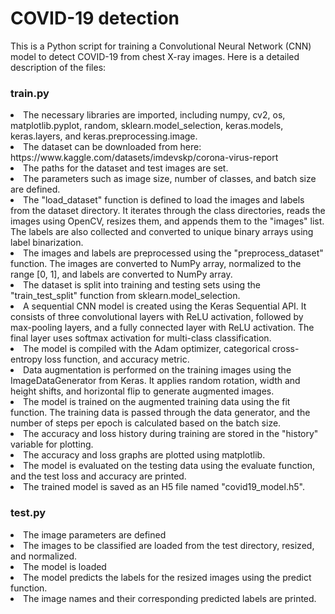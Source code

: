 # COVID-19 detection
 
This is a Python script for training a Convolutional Neural Network (CNN) model to detect COVID-19 from chest X-ray images. Here is a detailed description of the files:

### train.py
<li>The necessary libraries are imported, including numpy, cv2, os, matplotlib.pyplot, random, sklearn.model_selection, keras.models, keras.layers, and keras.preprocessing.image.
<li>The dataset can be downloaded from here: https://www.kaggle.com/datasets/imdevskp/corona-virus-report
<li>The paths for the dataset and test images are set.
<li>The parameters such as image size, number of classes, and batch size are defined.
<li>The "load_dataset" function is defined to load the images and labels from the dataset directory. It iterates through the class directories, reads the images using OpenCV, resizes them, and appends them to the "images" list. The labels are also collected and converted to unique binary arrays using label binarization.
<li>The images and labels are preprocessed using the "preprocess_dataset" function. The images are converted to NumPy array, normalized to the range [0, 1], and labels are converted to NumPy array.
<li>The dataset is split into training and testing sets using the "train_test_split" function from sklearn.model_selection.
<li>A sequential CNN model is created using the Keras Sequential API. It consists of three convolutional layers with ReLU activation, followed by max-pooling layers, and a fully connected layer with ReLU activation. The final layer uses softmax activation for multi-class classification.
<li>The model is compiled with the Adam optimizer, categorical cross-entropy loss function, and accuracy metric.
<li>Data augmentation is performed on the training images using the ImageDataGenerator from Keras. It applies random rotation, width and height shifts, and horizontal flip to generate augmented images.
<li>The model is trained on the augmented training data using the fit function. The training data is passed through the data generator, and the number of steps per epoch is calculated based on the batch size.
<li>The accuracy and loss history during training are stored in the "history" variable for plotting.
<li>The accuracy and loss graphs are plotted using matplotlib.
<li>The model is evaluated on the testing data using the evaluate function, and the test loss and accuracy are printed.
<li>The trained model is saved as an H5 file named "covid19_model.h5".

### test.py
<li>The image parameters are defined
<li>The images to be classified are loaded from the test directory, resized, and normalized.
<li>The model is loaded
<li>The model predicts the labels for the resized images using the predict function.
<li>The image names and their corresponding predicted labels are printed.
